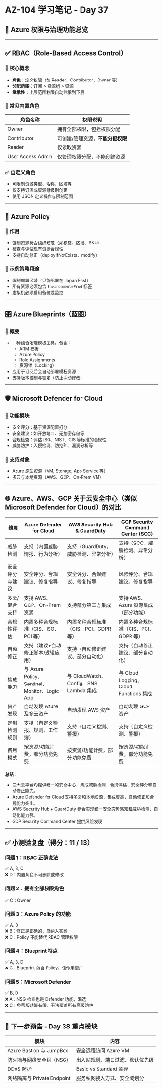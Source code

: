 
# AZ-104 学习笔记 - Day 37

## 🧩 Azure 权限与治理功能总览

---

## ✅ RBAC（Role-Based Access Control）

### 📌 核心概念
- **角色**：定义权限（如 Reader、Contributor、Owner 等）
- **分配范围**：订阅 > 资源组 > 资源
- **继承性**：上层范围权限自动继承到下层

### 📌 常见内置角色
| 角色名称            | 权限说明                              |
|---------------------|---------------------------------------|
| Owner               | 拥有全部权限，包括权限分配              |
| Contributor         | 可创建/管理资源，**不能分配权限**       |
| Reader              | 仅读取资源                            |
| User Access Admin   | 仅管理权限分配，不能创建资源            |

### ✅ 自定义角色
- 可限制资源类型、名称、区域等
- 仅支持订阅或资源组级别创建
- 使用 JSON 定义操作与限制范围

---

## 📘 Azure Policy

### 📌 作用
- 强制资源符合组织规范（如标签、区域、SKU）
- 检查与评估现有资源合规性
- 支持自动修正（deployIfNotExists、modify）

### 📌 示例策略用途
- 限制部署区域（只能部署在 Japan East）
- 所有资源必须包含 `Environment=Prod` 标签
- 虚拟机必须启用备份或监控

---

## 🎛 Azure Blueprints（蓝图）

### 📌 概要
- 一种组合治理模板工具，包含：
  - ARM 模板
  - Azure Policy
  - Role Assignments
  - 资源锁（Locking）
- 应用于订阅后会自动部署模板资源
- 支持版本控制与锁定（防止手动修改）

---

## 🛡️ Microsoft Defender for Cloud

### 📌 功能模块
- 安全评分：基于资源配置打分
- 安全建议：如开放端口、无加密存储等
- 合规检查：评估 ISO、NIST、CIS 等标准的合规性
- 威胁防护：入侵检测、防挖矿、漏洞分析等

### 📌 支持对象
- Azure 原生资源（VM, Storage, App Service 等）
- 多云与本地资源（AWS、GCP、On-Prem VM）

---

## 🌐 Azure、AWS、GCP 关于云安全中心（类似 Microsoft Defender for Cloud）的对比

| 维度                 | Azure Defender for Cloud                      | AWS Security Hub & GuardDuty                | GCP Security Command Center (SCC)            |
|----------------------|-----------------------------------------------|---------------------------------------------|----------------------------------------------|
| 威胁检测             | 支持（内置威胁情报、行为分析）                | 支持（GuardDuty，威胁检测、异常分析）       | 支持（SCC，威胁检测、异常分析）              |
| 安全评分与建议       | 安全评分、合规建议、修复指导                  | 安全评分、合规建议、修复指导                | 风险评分、合规建议、修复指导                 |
| 多云/混合支持        | 支持 AWS、GCP、On-Prem 资源                   | 支持部分第三方集成                          | 支持 AWS、Azure 资源集成（部分功能）         |
| 合规性评估           | 内置多种合规标准（CIS、ISO、PCI 等）           | 内置多种合规标准（CIS、PCI、GDPR 等）        | 内置多种合规标准（CIS、PCI、GDPR 等）         |
| 自动修正             | 支持（建议+自动修正脚本/逻辑应用）            | 支持（自动修正建议、部分自动化）             | 支持（自动修正建议、部分自动化）              |
| 集成能力             | 与 Azure Policy、Sentinel、Monitor、Logic App | 与 CloudWatch、Config、SNS、Lambda 集成      | 与 Cloud Logging、Cloud Functions 集成        |
| 资产发现             | 自动发现 Azure 及多云资产                     | 自动发现 AWS 资产                            | 自动发现 GCP 资产                            |
| 定制检测规则         | 支持（自定义警报、规则、工作簿）              | 支持（自定义检测、警报）                     | 支持（自定义检测、警报）                      |
| 费用模式             | 按资源/功能计费，部分功能免费                  | 按资源/功能计费，部分功能免费                | 按资源/功能计费，部分功能免费                 |

**总结：**
- 三大云平台均提供统一的安全中心，集成威胁检测、合规评估、安全评分和自动修正能力。
- Azure Defender for Cloud 支持多云和本地资源，集成度高，自动修正和合规能力突出。
- AWS Security Hub + GuardDuty 组合实现统一安全态势感知和威胁检测，自动化能力强。
- GCP Security Command Center 提供风险发现
---

## ✅ 小测验复盘（得分：11 / 13）

### 问题 1：RBAC 正确说法
✅ A, B, C  
❌ D：内置角色不可删除或修改

### 问题 2：拥有全部权限角色
✅ C：Owner

### 问题 3：Azure Policy 的功能
✅ A, D  
❌ B：修正是正确的，应纳入答案  
❌ C：Policy 不能替代 RBAC 管理权限

### 问题 4：Blueprint 特点
✅ A, B, D  
❌ C：Blueprint 包含 Policy，但作用更广

### 问题 5：Microsoft Defender
✅ B, D  
❌ A：NSG 检查也是 Defender 功能，漏选  
❌ C：免费版功能有限，无法覆盖所有高级防护

---

## 📌 下一步预告 - Day 38 重点模块

| 模块                           | 内容                                           |
|--------------------------------|------------------------------------------------|
| Azure Bastion 与 JumpBox       | 安全远程访问 Azure VM                         |
| 防火墙与网络安全组（NSG）      | 出入站规则、端口过滤、默认优先级              |
| DDoS 防护                     | Basic vs Standard 差异                        |
| 网络隔离与 Private Endpoint   | 服务私网接入方式、安全域划分                   |
